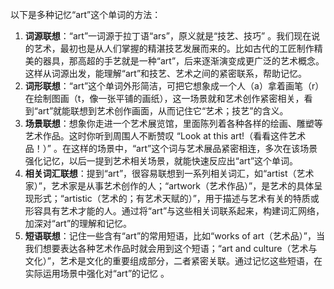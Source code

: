 以下是多种记忆“art”这个单词的方法：
1. **词源联想**：“art”一词源于拉丁语“ars”，原义就是“技艺、技巧” 。我们现在说的艺术，最初也是从人们掌握的精湛技艺发展而来的。比如古代的工匠制作精美的器具，那高超的手艺就是一种“art”，后来逐渐演变成更广泛的艺术概念。这样从词源出发，能理解“art”和技艺、艺术之间的紧密联系，帮助记忆。
2. **词形联想**：“art”这个单词外形简洁，可把它想象成一个人（a）拿着画笔（r）在绘制图画（t，像一张平铺的画纸），这一场景就和艺术创作紧密相关，看到“art”就能联想到艺术创作画面，从而记住它“艺术；技艺”的含义。
3. **场景联想**：想象你走进一个艺术展览馆，里面陈列着各种各样的绘画、雕塑等艺术作品。这时你听到周围人不断赞叹 “Look at this art!（看看这件艺术品！）” 。在这样的场景中，“art”这个词与艺术展品紧密相连，多次在该场景强化记忆，以后一提到艺术相关场景，就能快速反应出“art”这个单词。 
4. **相关词汇联想**：提到“art”，很容易联想到一系列相关词汇，如“artist（艺术家）”，艺术家是从事艺术创作的人；“artwork（艺术作品）”，是艺术的具体呈现形式；“artistic（艺术的；有艺术天赋的）”，用于描述与艺术有关的特质或形容具有艺术才能的人。通过将“art”与这些相关词联系起来，构建词汇网络，加深对“art”的理解和记忆。 
5. **短语联想**：记住一些含有“art”的常用短语，比如“works of art（艺术品）”，当我们想要表达各种艺术作品时就会用到这个短语；“art and culture（艺术与文化）”，艺术是文化的重要组成部分，二者紧密关联。通过记忆这些短语，在实际运用场景中强化对“art”的记忆 。 